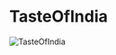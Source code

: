 # TasteOfIndia
![TasteOfIndia](https://github.com/user-attachments/assets/5fec9c09-5892-4c44-94df-27cac3794c98)
